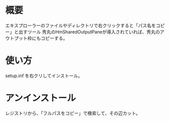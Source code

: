 ﻿# 概要
エキスプローラーのファイルやディレクトリで右クリックすると「パス名をコピー」と出すツール
秀丸のHmSharedOutputPaneが導入されていれば、秀丸のアウトプット枠にもコピーする。

# 使い方
setup.inf を右クリしてインストール。

# アンインストール
レジストリから、「フルパスをコピー」で検索して、その辺カット。
